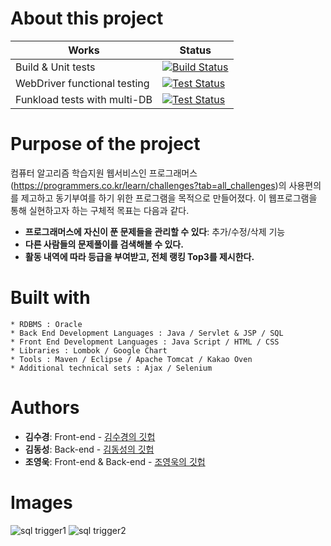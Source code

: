 # About this project


| Works | Status | 
|-----|--------|
| Build & Unit tests | [![Build Status](https://qa.nuxeo.org/jenkins/buildStatus/icon?job=master/nuxeo-master)](https://qa.nuxeo.org/jenkins/job/master/job/nuxeo-master)|
| WebDriver functional testing | [![Test Status](https://qa.nuxeo.org/jenkins/buildStatus/icon?job=master/FT-nuxeo-master-webdriver-cap-tomcat)](https://qa.nuxeo.org/jenkins/job/master/job/FT-nuxeo-master-webdriver-cap-tomcat)
|Funkload tests with multi-DB |[![Test Status](https://qa.nuxeo.org/jenkins/buildStatus/icon?job=master/FT-nuxeo-master-funkload-cap-tomcat-multidb)](https://qa.nuxeo.org/jenkins/job/master/job/FT-nuxeo-master-funkload-cap-tomcat-multidb)



# Purpose of the project

컴퓨터 알고리즘 학습지원 웹서비스인 프로그래머스(https://programmers.co.kr/learn/challenges?tab=all_challenges)의 사용편의를 제고하고 동기부여를 하기 위한 프로그램을 목적으로 만들어졌다. 이 웹프로그램을 통해 실현하고자 하는 구체적 목표는 다음과 같다.

 
* **프로그래머스에 자신이 푼 문제들을 관리할 수 있다**:
추가/수정/삭제 기능
* **다른 사람들의 문제풀이를 검색해볼 수 있다.**
* **활동 내역에 따라 등급을 부여받고, 전체 랭킹 Top3를 제시한다.**



# Built with
```
* RDBMS : Oracle
* Back End Development Languages : Java / Servlet & JSP / SQL
* Front End Development Languages : Java Script / HTML / CSS
* Libraries : Lombok / Google Chart 
* Tools : Maven / Eclipse / Apache Tomcat / Kakao Oven
* Additional technical sets : Ajax / Selenium
```


# Authors

* **김수경**: Front-end  - [김수경의 깃헙](https://github.com/sooish)
* **김동성**: Back-end - [김동성의 깃헙](https://github.com/sooish)
* **조영욱**: Front-end & Back-end - [조영욱의 깃헙](https://github.com/youngwookjo)



# Images

![sql trigger1](/desktop/sqk_trigger1.png)
![sql trigger2](/desktop/sqk_trigger2.png)
 



